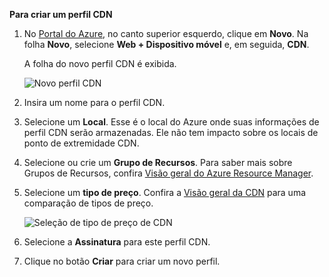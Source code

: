 **Para criar um perfil CDN**

1. No [Portal do Azure](https://portal.azure.com), no canto superior esquerdo, clique em **Novo**.  Na folha **Novo**, selecione **Web + Dispositivo móvel** e, em seguida, **CDN**.
   
    A folha do novo perfil CDN é exibida.
   
    ![Novo perfil CDN](./media/cdn-create-profile/new-cdn-profile-include.png)
2. Insira um nome para o perfil CDN.
3. Selecione um **Local**.  Esse é o local do Azure onde suas informações de perfil CDN serão armazenadas.  Ele não tem impacto sobre os locais de ponto de extremidade CDN.
4. Selecione ou crie um **Grupo de Recursos**.  Para saber mais sobre Grupos de Recursos, confira [Visão geral do Azure Resource Manager](../articles/azure-resource-manager/resource-group-overview.md#resource-groups).
5. Selecione um **tipo de preço**.  Confira a [Visão geral da CDN](../articles/cdn/cdn-overview.md#azure-cdn-features) para uma comparação de tipos de preço.
   
    ![Seleção de tipo de preço de CDN](./media/cdn-create-profile/cdn-choose-sku-include.png)
6. Selecione a **Assinatura** para este perfil CDN.
7. Clique no botão **Criar** para criar um novo perfil. 


